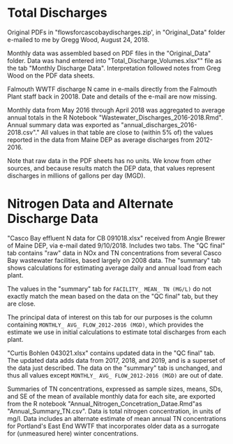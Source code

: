 # Total Discharges
Original PDFs in "flowsforcascobaydischarges.zip', in "Original_Data" folder
e-mailed to me by Gregg Wood, August 24, 2018.

Monthly data was assembled based on PDF files in the "Original_Data" folder.
Data was hand entered into "Total_Discharge_Volumes.xlsx"" file 
as the tab "Monthly Discharge Data".  Interpretation followed notes from Greg 
Wood on the PDF data sheets.

Falmouth WWTF discharge N came in e-mails directly from the Falmouth Plant staff
back in 20018.  Date and details of the e-mail are now missing.

Monthly data from May 2016 through April 2018 was aggregated to average annual
totals in the R Notebook "Wastewater_Discharges_2016-2018.Rmd".  Annual
summary data was exported as "annual_discharges_2016-2018.csv"."  All values in 
that table are close to (within 5% of) the values reported in the data from 
Maine DEP as average discharges from 2012-2016.

Note that raw data in the PDF sheets has no units.  We know from other sources,
and because results match the DEP data, that values represent discharges in 
millions of gallons per day (MGD).

# Nitrogen Data and Alternate Discharge Data
"Casco Bay effluent N data for CB 091018.xlsx" received from Angie Brewer 
of Maine DEP,  via e-mail dated 9/10/2018.  Includes two tabs.  The "QC final" 
tab contains "raw" data in NOx and TN concentrations from several Casco Bay
wastewater facilities, based largely on 2008 data.  The "summary" tab shows 
calculations for estimating average daily and annual load from each plant.  

The values in the "summary" tab for `FACILITY_ MEAN_ TN (MG/L)` do not exactly
match the mean based on the data on the "QC final" tab, but they are close.

The principal data of  interest on this tab for our purposes is the column
containing `MONTHLY_ AVG_ FLOW_2012-2016 (MGD)`, which provides the estimate we 
use in  initial calculations to estimate total discharges from each plant.

"Curtis Bohlen 043021.xlsx" contains updated data in the "QC final" tab.  The 
updated data  adds data from 2017, 2018, and 2019, and is a superset of the 
data just described.  The data on the "summary" tab is unchanged, and thus all 
values except `MONTHLY_ AVG_ FLOW_2012-2016 (MGD)` are out of date.

Summaries of TN concentrations, expressed as sample sizes, means, SDs, and SE of
the mean of available monthly data for each site, are exported from the R
notebook "Annual_Nitrogen_Concetration_Datae.Rmd"as "Annual_Summary_TN.csv".
Data is total nitrogen concentration, in units of mg/l.  Data includes an 
alternate estimate of mean annual TN concentrations for Portland's East End WWTF
that incorporates older data as a surrogate for (unmeasured here) winter 
concentrations.
